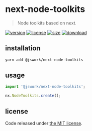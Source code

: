 # next-node-toolkits
> Node toolkits based on next.

[![version][version-image]][version-url]
[![license][license-image]][license-url]
[![size][size-image]][size-url]
[![download][download-image]][download-url]

## installation
```bash
yarn add @jswork/next-node-toolkits
```

## usage
```js
import '@jswork/next-node-toolkits';

nx.NodeToolkits.create();
```

## license
Code released under [the MIT license](https://github.com/afeiship/next-node-toolkits/blob/master/LICENSE.txt).

[version-image]: https://img.shields.io/npm/v/@jswork/next-node-toolkits
[version-url]: https://npmjs.org/package/@jswork/next-node-toolkits

[license-image]: https://img.shields.io/npm/l/@jswork/next-node-toolkits
[license-url]: https://github.com/afeiship/next-node-toolkits/blob/master/LICENSE.txt

[size-image]: https://img.shields.io/bundlephobia/minzip/@jswork/next-node-toolkits
[size-url]: https://github.com/afeiship/next-node-toolkits/blob/master/dist/next-node-toolkits.min.js

[download-image]: https://img.shields.io/npm/dm/@jswork/next-node-toolkits
[download-url]: https://www.npmjs.com/package/@jswork/next-node-toolkits
